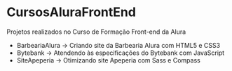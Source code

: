 # CursosAluraFrontEnd
Projetos realizados no Curso de Formação Front-end da Alura

<ul>
  <li>BarbeariaAlura  ->  Criando site da Barbearia Alura com HTML5 e CSS3</li>
  <li>Bytebank  ->  Atendendo às especificações do Bytebank com JavaScript</li>
  <li>SiteApeperia  ->  Otimizando site Apeperia com Sass e Compass</li>
</ul>
